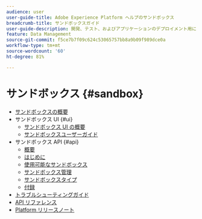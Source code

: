```yaml
---
audience: user
user-guide-title: Adobe Experience Platform ヘルプのサンドボックス
breadcrumb-title: サンドボックスガイド
user-guide-description: 開発、テスト、およびアプリケーションのデプロイメント用に、Platform インスタンスを仮想環境へとパーティション化します。
feature: Data Management
source-git-commit: f5ce7b7f09c624c53065757bb8a9b09f989dce0a
workflow-type: tm+mt
source-wordcount: '60'
ht-degree: 81%

---
```



# サンドボックス {#sandbox}

* [サンドボックスの概要](home.md)
* サンドボックス UI {#ui}
   * [サンドボックス UI の概要](ui/overview.md)
   * [サンドボックスユーザーガイド](ui/user-guide.md)
* サンドボックス API {#api}
   * [概要](api/overview.md)
   * [はじめに](api/getting-started.md)
   * [使用可能なサンドボックス](api/available.md)
   * [サンドボックス管理](api/sandboxes.md)
   * [サンドボックスタイプ](api/types.md)
   * [付録](api/appendix.md)
* [トラブルシューティングガイド](troubleshooting-guide.md)
* [API リファレンス](https://www.adobe.io/experience-platform-apis/references/sandbox)
* [Platform リリースノート](https://docs.adobe.com/content/help/ja-JP/experience-platform/release-notes/latest.html)
